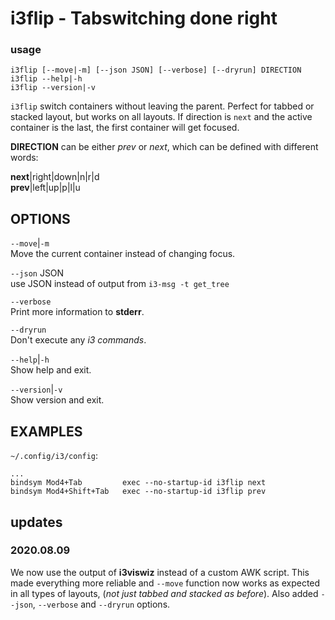 # i3flip - Tabswitching done right 

### usage

```text
i3flip [--move|-m] [--json JSON] [--verbose] [--dryrun] DIRECTION
i3flip --help|-h
i3flip --version|-v
```

`i3flip` switch containers without leaving the parent.
Perfect for tabbed or stacked layout, but works on all
layouts. If direction is `next` and the active container is
the last, the first container will get focused.  

**DIRECTION** can be either *prev* or *next*, which can be
defined with different words:  

**next**|right|down|n|r|d  
**prev**|left|up|p|l|u  


OPTIONS
-------

`--move`|`-m`  
Move the current container instead of changing focus.

`--json` JSON  
use JSON instead of output from  `i3-msg -t get_tree`

`--verbose`  
Print more information to **stderr**.

`--dryrun`  
Don't execute any *i3 commands*.

`--help`|`-h`  
Show help and exit.

`--version`|`-v`  
Show version and exit.

EXAMPLES
--------
`~/.config/i3/config`:  
``` text
...
bindsym Mod4+Tab         exec --no-startup-id i3flip next
bindsym Mod4+Shift+Tab   exec --no-startup-id i3flip prev
```

## updates

### 2020.08.09

We now use the output of **i3viswiz** instead of a custom
AWK script. This made everything more reliable and `--move`
function now works as expected in all types of layouts,
(*not just tabbed and stacked as before*). Also added
`--json`, `--verbose` and `--dryrun` options.




